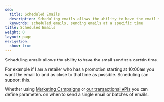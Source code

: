 ```yaml
---
seo:
  title: Scheduled Emails
  description: Scheduling emails allows the ability to have the email send process to begin at a certain time
  keywords: scheduled emails, sending emails at a specific time
title: Scheduled Emails
weight: 0
layout: page
navigation:
  show: true
---
```


Scheduling emails allows the ability to have the email send at a certain time.

For example if I am a retailer who has a promotion starting at 10:00am you want the email to land as close to that time as possible. Scheduling can support this.

Whether using [Marketing Campaigns]({{root_url}}/API_Reference/Web_API_v3/Marketing_Campaigns/campaigns.html) or [our transactional APIs]({{root_url}}/API_Reference/SMTP_API/scheduling_parameters.html) you can define parameters on when to send a single email or batches of emails.
